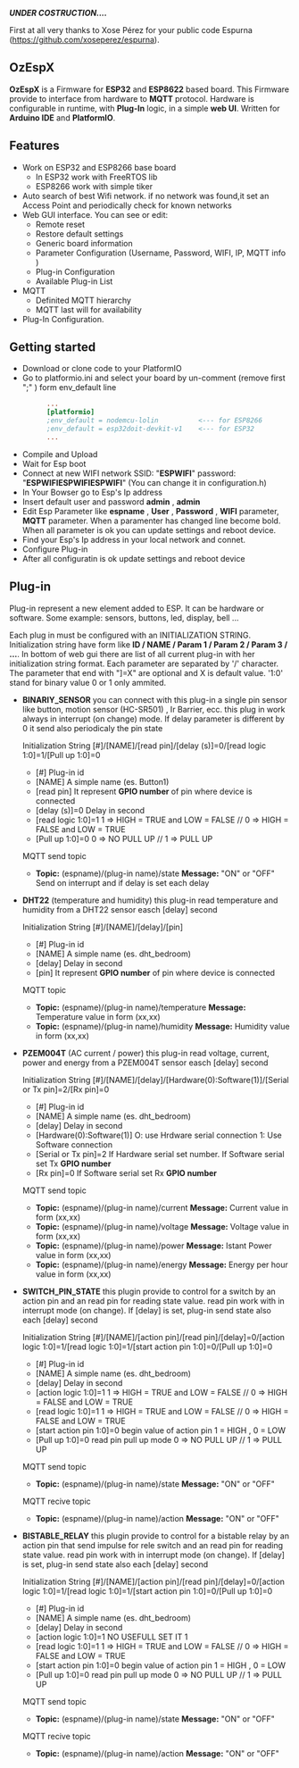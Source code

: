 ***UNDER COSTRUCTION....***


First at all very thanks to Xose Pérez for your public code Espurna (https://github.com/xoseperez/espurna).

## OzEspX 

**OzEspX** is a Firmware for **ESP32** and **ESP8622** based board. This Firmware provide to interface from hardware to **MQTT** protocol. Hardware is configurable in runtime, with **Plug-In** logic, in a simple **web UI**. Written for **Arduino IDE** and **PlatformIO**.

## Features

* Work on ESP32 and ESP8266 base board
    * In ESP32 work with FreeRTOS lib
    * ESP8266 work with simple tiker
* Auto search of best Wifi network. if no network was found,it set an Access Point and periodically check for known networks
* Web GUI interface. You can see or edit:
    * Remote reset 
    * Restore default settings
    * Generic board information
    * Parameter Configuration (Username, Password, WIFI, IP, MQTT info )
    * Plug-in Configuration
    * Available Plug-in List
* MQTT
    * Definited MQTT hierarchy
    * MQTT last will for availability  
* Plug-In Configuration.

## Getting started
* Download or clone code to your PlatformIO
* Go to platformio.ini and select your board by un-comment (remove first ";" ) form env_default  line 
   ```ini
         ...
         [platformio]
         ;env_default = nodemcu-lolin          <--- for ESP8266
         ;env_default = esp32doit-devkit-v1    <--- for ESP32
         ...
   ```
 * Compile and Upload 
 * Wait for Esp boot
 * Connect at new WIFI network SSID: "**ESPWIFI**" password: "**ESPWIFIESPWIFIESPWIFI**"  (You can change it in configuration.h)
 * In Your Bowser go to Esp's Ip address
 * Insert default user and password **admin** , **admin**
 * Edit Esp Parameter like **espname** , **User** , **Password** , **WIFI** parameter, **MQTT** parameter. When a paramenter has changed line become bold. When all parameter is ok you can update settings and reboot device.
 * Find your Esp's Ip address in your local network and connet.
 * Configure Plug-in
 * After all configuratin is ok update settings and reboot device

         
## Plug-in
Plug-in represent a new element added to ESP. It can be hardware or software. Some example:  sensors, buttons, led, display, bell ...

Each plug in must be configured with an INITIALIZATION STRING. Initialization string have form like 
**ID / NAME / Param 1 / Param 2 / Param 3 / ...**.
In bottom of web gui there are list of all current plug-in with her initialization string format.
Each parameter are separated by '/' character. The parameter that end with "]=X" are optional and X is default value. '1:0' stand for binary value 0 or 1 only ammited.


* **BINARIY_SENSOR** you can connect with this plug-in a single pin sensor like button, motion sensor (HC-SR501) , Ir Barrier, ecc. this plug in work always in interrupt (on change) mode. If delay parameter is different by 0 it send also periodicaly the pin state
   
   Initialization String [#]/[NAME]/[read pin]/[delay (s)]=0/[read logic 1:0]=1/[Pull up 1:0]=0
   * [#]                 Plug-in id
   * [NAME]              A simple name (es. Button1)
   * [read pin]          It represent **GPIO number** of pin where device is connected
   * [delay (s)]=0       Delay in second 
   * [read logic 1:0]=1  1 => HIGH = TRUE and LOW = FALSE  // 0 => HIGH = FALSE and LOW = TRUE
   * [Pull up 1:0]=0     0 => NO PULL UP  // 1 => PULL UP
   
   MQTT send topic
   * **Topic:** (espname)/(plug-in name)/state  **Message:** "ON" or "OFF"  Send on interrupt and if delay is set each delay
   
   
* **DHT22** (temperature and humidity) this plug-in read temperature and humidity from a DHT22 sensor easch [delay] second 

   Initialization String [#]/[NAME]/[delay]/[pin]
   * [#]                 Plug-in id
   * [NAME]              A simple name (es. dht_bedroom)
   * [delay]             Delay in second 
   * [pin]               It represent **GPIO number** of pin where device is connected
   
   MQTT topic
   * **Topic:** (espname)/(plug-in name)/temperature  **Message:** Temperature value in form (xx,xx)
   * **Topic:** (espname)/(plug-in name)/humidity  **Message:** Humidity value in form (xx,xx)


* **PZEM004T** (AC current / power) this plug-in read voltage, current, power and energy from a PZEM004T sensor easch [delay] second 
   
   Initialization String [#]/[NAME]/[delay]/[Hardware(0):Software(1)]/[Serial or Tx pin]=2/[Rx pin]=0
   * [#]                         Plug-in id
   * [NAME]                      A simple name (es. dht_bedroom)
   * [delay]                     Delay in second 
   * [Hardware(0):Software(1)]   O: use Hrdware serial connection 1: Use Software connection
   * [Serial or Tx pin]=2        If Hardware serial set number. If Software serial set Tx **GPIO number** 
   * [Rx pin]=0                  If Software serial set Rx **GPIO number**
   
   MQTT send topic
   * **Topic:** (espname)/(plug-in name)/current  **Message:** Current value in form (xx,xx)
   * **Topic:** (espname)/(plug-in name)/voltage  **Message:** Voltage value in form (xx,xx)
   * **Topic:** (espname)/(plug-in name)/power  **Message:** Istant Power value in form (xx,xx)
   * **Topic:** (espname)/(plug-in name)/energy  **Message:** Energy per hour value in form (xx,xx)


* **SWITCH_PIN_STATE** this plugin  provide to control for a switch by an action pin and an read pin for reading state value. read pin work with in interrupt mode (on change). If [delay] is set, plug-in send state also each [delay] second 
   
   Initialization String [#]/[NAME]/[action pin]/[read pin]/[delay]=0/[action logic 1:0]=1/[read logic 1:0]=1/[start action pin 1:0]=0/[Pull up 1:0]=0
   * [#]                         Plug-in id
   * [NAME]                      A simple name (es. dht_bedroom)
   * [delay]                     Delay in second 
   * [action logic 1:0]=1        1 => HIGH = TRUE and LOW = FALSE  // 0 => HIGH = FALSE and LOW = TRUE
   * [read logic 1:0]=1          1 => HIGH = TRUE and LOW = FALSE  // 0 => HIGH = FALSE and LOW = TRUE
   * [start action pin 1:0]=0    begin value of action pin 1 = HIGH , 0 = LOW 
   * [Pull up 1:0]=0             read pin pull up mode 0 => NO PULL UP  // 1 => PULL UP
   
   MQTT send topic
   * **Topic:** (espname)/(plug-in name)/state  **Message:** "ON" or "OFF"  
  
   MQTT recive topic
   * **Topic:** (espname)/(plug-in name)/action  **Message:** "ON" or "OFF"
   

* **BISTABLE_RELAY** this plugin  provide to control for a bistable relay by an action pin that send impulse for rele switch and an read pin for reading state value. read pin work with in interrupt mode (on change). If [delay] is set, plug-in send state also each [delay] second 
   
   Initialization String [#]/[NAME]/[action pin]/[read pin]/[delay]=0/[action logic 1:0]=1/[read logic 1:0]=1/[start action pin 1:0]=0/[Pull up 1:0]=0
   * [#]                         Plug-in id
   * [NAME]                      A simple name (es. dht_bedroom)
   * [delay]                     Delay in second 
   * [action logic 1:0]=1        NO USEFULL SET IT 1 
   * [read logic 1:0]=1          1 => HIGH = TRUE and LOW = FALSE  // 0 => HIGH = FALSE and LOW = TRUE
   * [start action pin 1:0]=0    begin value of action pin 1 = HIGH , 0 = LOW 
   * [Pull up 1:0]=0             read pin pull up mode 0 => NO PULL UP  // 1 => PULL UP
   
   MQTT send topic
   * **Topic:** (espname)/(plug-in name)/state  **Message:** "ON" or "OFF"  
  
   MQTT recive topic
   * **Topic:** (espname)/(plug-in name)/action  **Message:** "ON" or "OFF"
